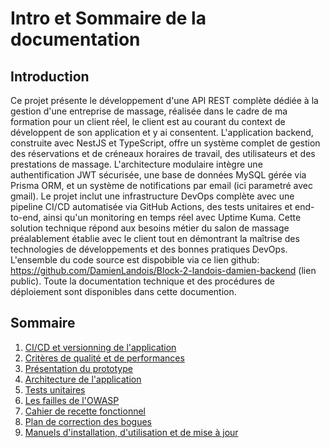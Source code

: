 # Intro et Sommaire de la documentation

## Introduction

Ce projet présente le développement d'une API REST complète dédiée à la gestion d'une entreprise de massage, réalisée dans le cadre de ma formation pour un client réel, le client est au courant du context de développent de son application et y ai consentent.
L'application backend, construite avec NestJS et TypeScript, offre un système complet de gestion des réservations et de créneaux horaires de travail, des utilisateurs et des prestations de massage. L'architecture modulaire intègre une authentification JWT sécurisée, une base de données MySQL gérée via Prisma ORM, et un système de notifications par email (ici parametré avec gmail). Le projet inclut une infrastructure DevOps complète avec une pipeline CI/CD automatisée via GitHub Actions, des tests unitaires et end-to-end, ainsi qu'un monitoring en temps réel avec Uptime Kuma. Cette solution technique répond aux besoins métier du salon de massage préalablement établie avec le client tout en démontrant la maîtrise des technologies de développements et des bonnes pratiques DevOps. L'ensemble du code source est dispobible via ce lien github: https://github.com/DamienLandois/Block-2-landois-damien-backend (lien public).
Toute la documentation technique et des procédures de déploiement sont disponibles dans cette documention.

## Sommaire

1. [CI/CD et versionning de l'application](../docs/1-CI-CD%20et%20versionning%20de%20l'application.md)
2. [Critères de qualité et de performances](../docs/2-Critères%20que%20qualité%20et%20de%20perfomances.md)
3. [Présentation du prototype](../docs/3-Présentation%20du%20prototype.md)
4. [Architecture de l'application](../docs/4-Architecture%20de%20l'application.md)
5. [Tests unitaires](../docs/5-Test%20Unitaires.md)
6. [Les failles de l'OWASP](../docs/6-Les%20failles%20de%20l'OWASP.md)
7. [Cahier de recette fonctionnel](../docs/7-Cahier%20de%20recette%20fonctionnel.md)
8. [Plan de correction des bogues](../docs/8-Plan%20de%20correction%20des%20bogues.md)
9. [Manuels d'installation, d'utilisation et de mise à jour](../docs/9-Manuels%20d'instalation,%20d'utilisations%20et%20de%20mise%20a%20jour.md)